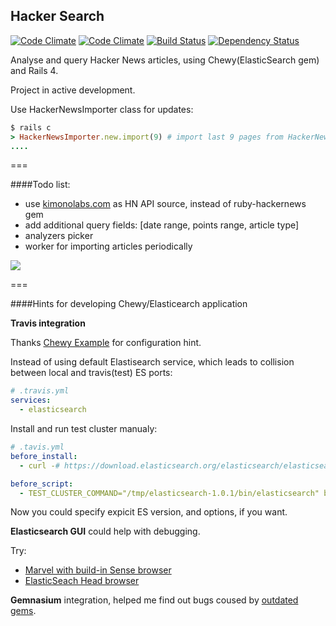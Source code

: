 ## Hacker Search

[![Code Climate](https://codeclimate.com/github/mokrzu/hacker_search.png)](https://codeclimate.com/github/mokrzu/hacker_search)
[![Code Climate](https://codeclimate.com/github/mokrzu/hacker_search/coverage.png)](https://codeclimate.com/github/mokrzu/hacker_search)
[![Build Status](https://travis-ci.org/mokrzu/hacker_search.svg?branch=travis)](https://travis-ci.org/mokrzu/hacker_search)
[![Dependency Status](https://gemnasium.com/mokrzu/hacker_search.svg)](https://gemnasium.com/mokrzu/hacker_search)

Analyse and query Hacker News articles, using Chewy(ElasticSearch gem) and Rails 4.

Project in active development.

Use HackerNewsImporter class for updates:
```ruby
$ rails c
> HackerNewsImporter.new.import(9) # import last 9 pages from HackerNews
....
```

===

####Todo list:
* use [kimonolabs.com](http://www.kimonolabs.com/) as HN API source, instead of ruby-hackernews gem
* add additional query fields: [date range, points range, article type]
* analyzers picker
* worker for importing articles periodically

![](https://dl.dropboxusercontent.com/u/7767829/hacker_search.png)

===

####Hints for developing Chewy/Elasticearch application

**Travis integration**

Thanks [Chewy Example](https://github.com/toptal/chewy_example) for configuration hint.

Instead of using default Elastisearch service, which leads to collision between local and travis(test) ES ports:
```yml
# .travis.yml
services:
  - elasticsearch
```
Install and run test cluster manualy:
```yml
# .tavis.yml
before_install:
  - curl -# https://download.elasticsearch.org/elasticsearch/elasticsearch/elasticsearch-1.0.1.tar.gz | tar xz -C /tmp

before_script:
  - TEST_CLUSTER_COMMAND="/tmp/elasticsearch-1.0.1/bin/elasticsearch" bundle exec rake elasticsearch:start
```
Now you could specify expicit ES version, and options, if you want.

**Elasticsearch GUI** could help with debugging.

Try:
* [Marvel with build-in Sense browser](http://www.elasticsearch.org/overview/marvel/download/)
* [ElasticSeach Head browser](http://mobz.github.io/elasticsearch-head/)

**Gemnasium** integration, helped me find out bugs coused by [outdated gems](https://gemnasium.com/mokrzu/hacker_search).

